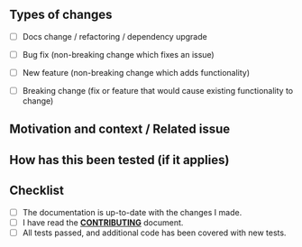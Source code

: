 ## Types of changes
<!--- What types of changes does your code introduce? Put an `x` in all the boxes that apply: -->

- [ ] Docs change / refactoring / dependency upgrade
- [ ] Bug fix (non-breaking change which fixes an issue)
- [ ] New feature (non-breaking change which adds functionality)
- [ ] Breaking change (fix or feature that would cause existing functionality to change)


## Motivation and context / Related issue
<!--- Why is this change required? What problem does it solve? -->
<!--- Please link to an existing issue here if one exists. -->
<!--- (we recommend to have an existing issue for each pull request) -->


## How has this been tested (if it applies)
<!--- Please describe here how your modifications have been tested. -->


## Checklist
<!-- - Go over all the following points, and put an `x` in all the boxes that apply. -->
<!--- If you're unsure about any of these, don't hesitate to ask. We're here to help! -->

- [ ] The documentation is up-to-date with the changes I made.
- [ ] I have read the [**CONTRIBUTING**](https://github.com/PythonOT/POT/blob/master/.github/CONTRIBUTING.md) document.
- [ ] All tests passed, and additional code has been covered with new tests.

<!--- In any case, don't hesitate to join and ask questions if you need on gitter (https://gitter.im/PythonOT/community) or slack (https://pot-toolbox.slack.com/). -->
